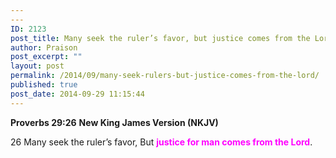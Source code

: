 ```yaml
---
---
ID: 2123
post_title: Many seek the ruler’s favor, but justice comes from the Lord
author: Praison
post_excerpt: ""
layout: post
permalink: /2014/09/many-seek-rulers-but-justice-comes-from-the-lord/
published: true
post_date: 2014-09-29 11:15:44
---
```

<strong>Proverbs 29:26</strong>
<strong> New King James Version (NKJV)</strong>

26 Many seek the ruler’s favor,
But <span style="color: #ff00ff;"><strong>justice for man comes from the Lord</strong></span>.